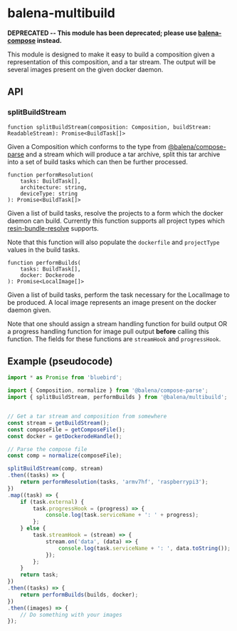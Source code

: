 # balena-multibuild

**DEPRECATED -- This module has been deprecated; please use [balena-compose](https://github.com/balena-io-modules/balena-compose) instead.**

This module is designed to make it easy to build a composition given a
representation of this composition, and a tar stream. The output will be several
images present on the given docker daemon.

## API

### splitBuildStream

```
function splitBuildStream(composition: Composition, buildStream: ReadableStream): Promise<BuildTask[]>
```

Given a Composition which conforms to the type from
[@balena/compose-parse](https://github.com/balena-io-modules/balena-compose-parse)
and a stream which will produce a tar archive, split this tar archive into a set
of build tasks which can then be further processed.

```
function performResolution(
	tasks: BuildTask[],
	architecture: string,
	deviceType: string
): Promise<BuildTask[]>
```

Given a list of build tasks, resolve the projects to a form which the docker
daemon can build. Currently this function supports all project types which
[resin-bundle-resolve](https://github.com/resin-io-modules/resin-bundle-resolve)
supports.

Note that this function will also populate the `dockerfile` and `projectType`
values in the build tasks.

```
function performBuilds(
	tasks: BuildTask[],
	docker: Dockerode
): Promise<LocalImage[]>
```

Given a list of build tasks, perform the task necessary for the LocalImage to be
produced. A local image represents an image present on the docker daemon given.

Note that one should assign a stream handling function for build output OR a
progress handling function for image pull output **before** calling this
function. The fields for these functions are `streamHook` and `progressHook`.

## Example (pseudocode)

```typescript
import * as Promise from 'bluebird';

import { Composition, normalize } from '@balena/compose-parse';
import { splitBuildStream, performBuilds } from '@balena/multibuild';


// Get a tar stream and composition from somewhere
const stream = getBuildStream();
const composeFile = getComposeFile();
const docker = getDockerodeHandle();

// Parse the compose file
const comp = normalize(composeFile);

splitBuildStream(comp, stream)
.then((tasks) => {
	return performResolution(tasks, 'armv7hf', 'raspberrypi3');
})
.map((task) => {
	if (task.external) {
		task.progressHook = (progress) => {
			console.log(task.serviceName + ': ' + progress);
		};
	} else {
		task.streamHook = (stream) => {
			stream.on('data', (data) => {
				console.log(task.serviceName + ': ', data.toString());
			});
		};
	}
	return task;
})
.then((tasks) => {
	return performBuilds(builds, docker);
})
.then((images) => {
	// Do something with your images
});

```
